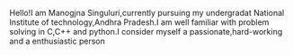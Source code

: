 Hello!I am Manogjna Singuluri,currently pursuing my undergradat National Institute of technology,Andhra Pradesh.I am well familiar with problem solving in C,C++ and python.I consider myself a passionate,hard-working and a enthusiastic person